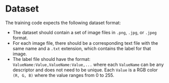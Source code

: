 # Dataset
The training code expects the following dataset format:
- The dataset should contain a set of image files in `.png`, `.jpg`, or `.jpeg` format.
- For each image file, there should be a corresponding text file with the same name and a `.txt` extension, which contains the label for that image.
- The label file should have the format: `ValueName:Value,ValueName:Value,...` where each `ValueName` can be any descriptor and does not need to be unique. Each `Value` is a RGB color `(R, G, B)` where the value ranges from 0 to 255.